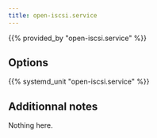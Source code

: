 ```yaml
---
title: open-iscsi.service
---
```


{{% provided_by "open-iscsi.service" %}}

## Options

{{% systemd_unit "open-iscsi.service" %}}

## Additionnal notes

Nothing here.